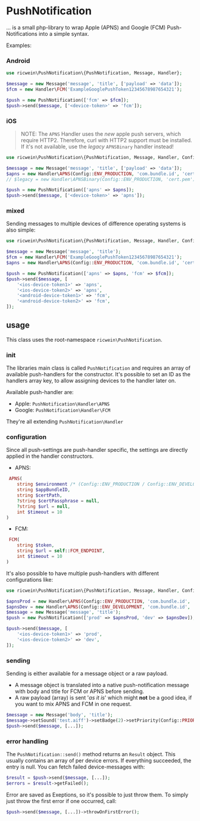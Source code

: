 # PushNotification

... is a small php-library to wrap Apple (APNS) and Google (FCM) Push-Notifications into a simple syntax.

Examples:

### Android

```php
use ricwein\PushNotification\{PushNotification, Message, Handler};

$message = new Message('message', 'title', ['payload' => 'data']);
$fcm = new Handler\FCM('ExampleGooglePushToken12345678987654321');

$push = new PushNotification(['fcm' => $fcm]);
$push->send($message, ['<device-token>' => 'fcm']);
```

### iOS

> NOTE: The `APNS` Handler uses the *new* apple push servers, which require HTTP2. Therefore, curl with HTTP2 support must be installed. If it's not available, use the *legacy* `APNSBinary` handler instead!

```php
use ricwein\PushNotification\{PushNotification, Message, Handler, Config};

$message = new Message('message', 'title', ['payload' => 'data']);
$apns = new Handler\APNS(Config::ENV_PRODUCTION, 'com.bundle.id', 'cert.pem');
// $legacy = new Handler\APNSBinary(Config::ENV_PRODUCTION, 'cert.pem');

$push = new PushNotification(['apns' => $apns]);
$push->send($message, ['<device-token>' => 'apns']);
```

### mixed

Sending messages to multiple devices of difference operating systems is also simple: 

```php
use ricwein\PushNotification\{PushNotification, Message, Handler, Config};

$message = new Message('message', 'title');
$fcm = new Handler\FCM('ExampleGooglePushToken12345678987654321');
$apns = new Handler\APNS(Config::ENV_PRODUCTION, 'com.bundle.id', 'cert.pem');

$push = new PushNotification(['apns' => $apns, 'fcm' => $fcm]);
$push->send($message, [
    '<ios-device-token1>' => 'apns',
    '<ios-device-token2>' => 'apns',
    '<android-device-token1>' => 'fcm',
    '<android-device-token2>' => 'fcm',
]);
```

## usage

This class uses the root-namespace `ricwein\PushNotification`.

### init

The libraries main class is called `PushNotification` and requires an array of available push-handlers for the constructor. It's possible to set an ID as the handlers array key, to allow assigning devices to the handler later on.

Available push-handler are:

- Apple:   `PushNotification\Handler\APNS`
- Google:  `PushNotification\Handler\FCM`

They're all extending `PushNotification\Handler`

### configuration

Since all push-settings are push-handler specific, the settings are directly applied in the handler constructors.

- APNS:
```php
 APNS(
    string $environment /* (Config::ENV_PRODUCTION / Config::ENV_DEVELOPMENT) */,
    string $appBundleID,
    string $certPath,
    ?string $certPassphrase = null,
    ?string $url = null,
    int $timeout = 10
)
 ```

- FCM:
```php
 FCM(
    string $token,
    string $url = self::FCM_ENDPOINT,
    int $timeout = 10
)
 ```

It's also possible to have multiple push-handlers with different configurations like:

```php
use ricwein\PushNotification\{PushNotification, Message, Handler, Config};

$apnsProd = new Handler\APNS(Config::ENV_PRODUCTION, 'com.bundle.id', 'cert.pem');
$apnsDev = new Handler\APNS(Config::ENV_DEVELOPMENT, 'com.bundle.id', 'cert-dev.pem');
$message = new Message('message', 'title');
$push = new PushNotification(['prod' => $apnsProd, 'dev' => $apnsDev]);

$push->send($message, [
    '<ios-device-token1>' => 'prod',
    '<ios-device-token2>' => 'dev',
]);

```

### sending

Sending is either available for a message object or a raw payload.

- A message object is translated into a native push-notification message with body and title for FCM or APNS before sending.
- A raw payload (array) is sent '*as it is*' which might **not** be a good idea, if you want to mix APNS and FCM in one request. 

```php
$message = new Message('body', 'title');
$message->setSound('test.aiff')->setBadge(2)->setPriority(Config::PRIORITY_NORMAL);
$push->send($message, [...]);
```

### error handling

The `PushNotification::send()` method returns an `Result` object. This usually contains an array of per device errors. If everything succeeded, the entry is null. You can fetch failed device-messages with:

```php
$result = $push->send($message, [...]);
$errors = $result->getFailed(); 
```

Error are saved as Exeptions, so it's possible to just throw them. To simply just throw the first error if one occurred, call:

```php
$push->send($message, [...])->throwOnFirstError();
```
